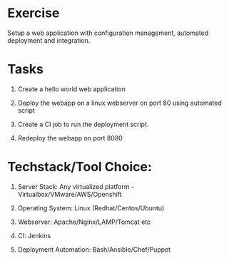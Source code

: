 # Exercise 

Setup a web application with configuration management, automated deployment and integration.

# Tasks

1. Create a hello world web application

2. Deploy the webapp on a linux webserver on port 80 using automated script

3. Create a CI job to run the deployment script.

4. Redeploy the webapp on port 8080

# Techstack/Tool Choice:

1. Server Stack: Any virtualized platform -  Virtualbox/VMware/AWS/Openshift

2. Operating System: Linux (Redhat/Centos/Ubuntu)

3. Webserver: Apache/Nginx/LAMP/Tomcat etc

4. CI: Jenkins

5. Deployment Automation: Bash/Ansible/Chef/Puppet 



